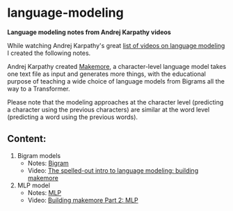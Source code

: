 # language-modeling
**Language modeling notes from Andrej Karpathy videos**

While watching Andrej Karpathy's great [list of videos on language modeling](https://youtube.com/playlist?list=PLAqhIrjkxbuWI23v9cThsA9GvCAUhRvKZ&si=P6YmUo5Wn5A_95cj) I created the following notes. 

Andrej Karpathy created [Makemore](https://github.com/karpathy/makemore), a character-level language model takes one text file as input and generates more things, with the educational purpose of teaching a wide choice of language models from Bigrams all the way to a Transformer.

Please note that the modeling approaches at the character level (predicting a character using the previous characters) are similar at the word level (predicting a word using the previous words).

## Content:

1. Bigram models
    - Notes: [Bigram](https://github.com/danielsimon4/language-modeling/blob/main/Bigram.ipynb)
    - Video: [The spelled-out intro to language modeling: building makemore](https://www.youtube.com/watch?v=PaCmpygFfXo&list=PLAqhIrjkxbuWI23v9cThsA9GvCAUhRvKZ&index=2)
2. MLP model 
    - Notes: [MLP](https://github.com/danielsimon4/language-modeling/blob/main/MLP.ipynb)
    - Video: [Building makemore Part 2: MLP](https://www.youtube.com/watch?v=TCH_1BHY58I&list=PLAqhIrjkxbuWI23v9cThsA9GvCAUhRvKZ&index=3)